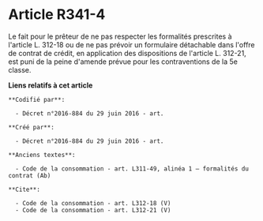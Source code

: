 # Article R341-4

Le fait pour le prêteur de ne pas respecter les formalités prescrites à l'article L. 312-18 ou de ne pas prévoir un
formulaire détachable dans l'offre de contrat de crédit, en application des dispositions de l'article L. 312-21, est puni de
la peine d'amende prévue pour les contraventions de la 5e classe.

**Liens relatifs à cet article**

	**Codifié par**:

	  - Décret n°2016-884 du 29 juin 2016 - art.

	**Créé par**:

	  - Décret n°2016-884 du 29 juin 2016 - art.

	**Anciens textes**:

	  - Code de la consommation - art. L311-49, alinéa 1 – formalités du contrat (Ab)

	**Cite**:

	  - Code de la consommation - art. L312-18 (V)
	  - Code de la consommation - art. L312-21 (V)
